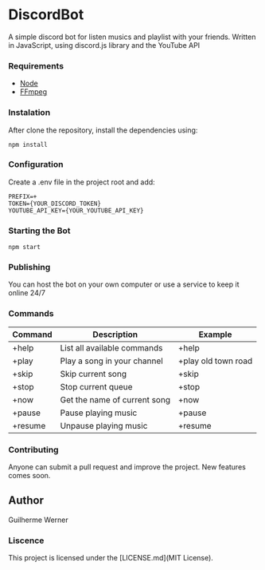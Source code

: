 # DiscordBot

A simple discord bot for listen musics and playlist with your friends.
Written in JavaScript, using discord.js library and the YouTube API

### Requirements

- [Node](https://nodejs.org/en/)
- [FFmpeg](https://ffmpeg.org/)

### Instalation

After clone the repository, install the dependencies using:

`npm install`

### Configuration

Create a .env file in the project root and add:

```
PREFIX=+
TOKEN={YOUR_DISCORD_TOKEN}
YOUTUBE_API_KEY={YOUR_YOUTUBE_API_KEY}
```

### Starting the Bot

`npm start`

### Publishing

You can host the bot on your own computer or use a service to keep it online 24/7

### Commands

| Command               | Description                     | Example                               |
| --------------------- | ------------------------------- | ------------------------------------- |
| +help                 | List all available commands     | +help                                 |
| +play                 | Play a song in your channel     | +play old town road                   |
| +skip                 | Skip current song               | +skip                                 |
| +stop                 | Stop current queue              | +stop                                 |
| +now                  | Get the name of current song    | +now                                  |
| +pause                | Pause playing music             | +pause                                |
| +resume               | Unpause playing music           | +resume                               |

### Contributing

Anyone can submit a pull request and improve the project. New features comes soon.

## Author

Guilherme Werner

### Liscence

This project is licensed under the [LICENSE.md](MIT License).
